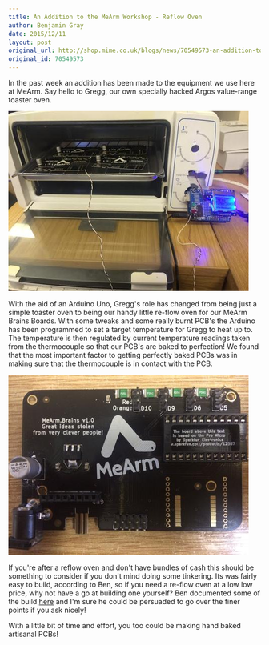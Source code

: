 ```yaml
---
title: An Addition to the MeArm Workshop - Reflow Oven
author: Benjamin Gray
date: 2015/12/11
layout: post
original_url: http://shop.mime.co.uk/blogs/news/70549573-an-addition-to-the-mearm-workshop-reflow-oven
original_id: 70549573
---
```


In the past week an addition has been made to the equipment we use here at MeArm. Say hello to Gregg, our own specially hacked Argos value-range toaster oven.

![](/assets/blog/2015-12-11-an-addition-to-the-mearm-workshop-reflow-oven/f64800e7-42de-42c3-8d72-8492d7cc3dd9_large.jpg)

With the aid of an Arduino Uno, Gregg's role has changed from being just a simple toaster oven to being our handy little re-flow oven for our MeArm Brains&nbsp;Boards. With some tweaks and some really burnt PCB's the Arduino has been programmed to set a target temperature for Gregg to heat up to. The temperature is then regulated by current temperature readings taken from the thermocouple so that our PCB's are baked to perfection! We found that the most important factor to getting perfectly baked PCBs was in making sure that the thermocouple is in contact with the PCB.&nbsp;

![](/assets/blog/2015-12-11-an-addition-to-the-mearm-workshop-reflow-oven/IMG_0644_large.JPG)

If you're after a reflow oven and don't have bundles of cash&nbsp;this should be something to consider if you don't mind doing some tinkering. Its was fairly easy to build, according to Ben, so if you need a re-flow oven at a low low price, why not have a go at building one yourself? Ben documented some of the build [here](http://forums.phenoptix.com/viewtopic.php?t=691) and I'm sure he could be persuaded to go over the finer points if you ask nicely!

With a little bit of time and effort, you too could be making hand baked artisanal PCBs!



